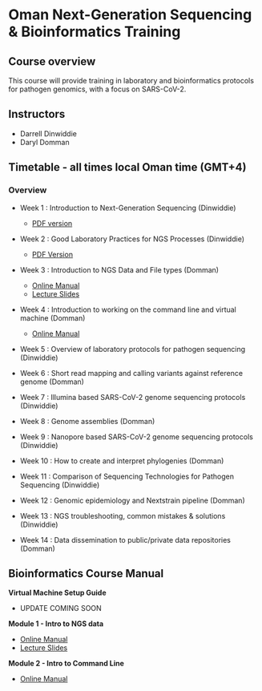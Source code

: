# Oman Next-Generation Sequencing & Bioinformatics Training

## Course overview
This course will provide training in laboratory and bioinformatics protocols for pathogen genomics, with a focus on SARS-CoV-2.

## Instructors
- Darrell Dinwiddie
- Daryl Domman

## Timetable - all times local Oman time (GMT+4)
### Overview

- Week 1 : Introduction to Next-Generation Sequencing (Dinwiddie)
  - [PDF version](lectures/1_Introduction_to_Next_Gen_Sequencing.pdf)

- Week 2 : Good Laboratory Practices for NGS Processes (Dinwiddie)
  - [PDF Version](lectures/2_Good_Lab_Practices.pdf)

- Week 3 : Introduction to NGS Data and File types (Domman)
  - [Online Manual](manuals/01_Intro_to_NGS/module_Intro.md)
  - [Lecture Slides](lectures/3_Intro_to_NGS_Data.pdf)
- Week 4 : Introduction to working on the command line and virtual machine (Domman)
  - [Online Manual](manuals/02_Command_Line/Command_Line_Intro.md)
- Week 5 : Overview of laboratory protocols for pathogen sequencing (Dinwiddie)
- Week 6 : Short read mapping and calling variants against reference genome (Domman)
- Week 7 : Illumina based SARS-CoV-2 genome sequencing protocols (Dinwiddie)
- Week 8 : Genome assemblies (Domman)
- Week 9 : Nanopore based SARS-CoV-2 genome sequencing protocols (Dinwiddie)
- Week 10 : How to create and interpret phylogenies (Domman)
- Week 11 : Comparison of Sequencing Technologies for Pathogen Sequencing (Dinwiddie)
- Week 12 : Genomic epidemiology and Nextstrain pipeline (Domman)
- Week 13 : NGS troubleshooting, common mistakes & solutions (Dinwiddie)
- Week 14 : Data dissemination to public/private data repositories (Domman)

## Bioinformatics Course Manual
**Virtual Machine Setup Guide**
- UPDATE COMING SOON

**Module 1 - Intro to NGS data**
  - [Online Manual](manuals/01_Intro_to_NGS/module_Intro.md)
  - [Lecture Slides](lectures/3_Intro_to_NGS_Data.pdf)
 
**Module 2 - Intro to Command Line**
- [Online Manual](manuals/02_Command_Line/Command_Line_Intro.md)
